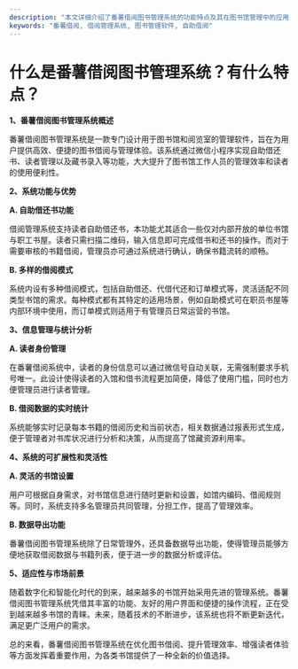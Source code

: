```yaml
---
description: "本文详细介绍了番薯借阅图书管理系统的功能特点及其在图书馆管理中的应用，适合各类书馆和图书管理人员。"
keywords: "番薯借阅, 借阅管理系统, 图书管理软件, 自助借阅"
---
```

# 什么是番薯借阅图书管理系统？有什么特点？

**1、番薯借阅图书管理系统概述**

番薯借阅图书管理系统是一款专门设计用于图书馆和阅览室的管理软件，旨在为用户提供高效、便捷的图书借阅与管理体验。该系统通过微信小程序实现自助借还书、读者管理以及藏书录入等功能，大大提升了图书馆工作人员的管理效率和读者的使用便利性。

**2、系统功能与优势**

**A. 自助借还书功能**

借阅管理系统支持读者自助借还书，本功能尤其适合一些仅对内部开放的单位书馆与职工书屋。读者只需扫描二维码，输入信息即可完成借书和还书的操作。而对于需要审核的书籍借阅，管理员亦可通过系统进行确认，确保书籍流转的顺畅。

**B. 多样的借阅模式**

系统内设有多种借阅模式，包括自助借还、代借代还和订单模式等，灵活适配不同类型书馆的需求。每种模式都有其特定的适用场景，例如自助模式可在职员书屋等内部环境中使用，而订单模式则适用于有管理员日常运营的书馆。

**3、信息管理与统计分析**

**A. 读者身份管理**

在番薯借阅系统中，读者的身份信息可以通过微信号自动关联，无需强制要求手机号唯一。此设计使得读者的入馆和借书流程更加简便，降低了使用门槛，同时也方便管理员进行读者管理。

**B. 借阅数据的实时统计**

系统能够实时记录每本书籍的借阅历史和当前状态，相关数据通过报表形式生成，便于管理者对书库状况进行分析和决策，从而提高了馆藏资源利用率。

**4、系统的可扩展性和灵活性**

**A. 灵活的书馆设置**

用户可根据自身需求，对书馆信息进行随时更新和设置，如馆内编码、借阅规则等。同时，系统支持多名管理员共同管理，分担工作，提高了管理效率。

**B. 数据导出功能**

番薯借阅图书管理系统除了日常管理外，还具备数据导出功能，使得管理员能够方便地获取借阅数据与书籍列表，便于进一步的数据分析或评估。

**5、适应性与市场前景**

随着数字化和智能化时代的到来，越来越多的书馆开始采用先进的管理系统。番薯借阅图书管理系统凭借其丰富的功能、友好的用户界面和便捷的操作流程，正在受到越来越多书馆的青睐。未来，随着技术的不断进步，该系统也将不断更新迭代，满足更广泛用户的需求。

总的来看，番薯借阅图书管理系统在优化图书借阅、提升管理效率、增强读者体验等方面发挥着重要作用，为各类书馆提供了一种全新的价值选择。
